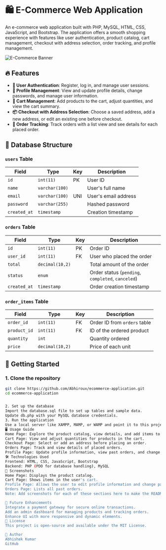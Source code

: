 # 🛍️ E-Commerce Web Application

An e-commerce web application built with PHP, MySQL, HTML, CSS, JavaScript, and Bootstrap. The application offers a smooth shopping experience with features like user authentication, product catalog, cart management, checkout with address selection, order tracking, and profile management.

![E-Commerce Banner](https://via.placeholder.com/1200x300?text=E-Commerce+Web+Application) <!-- Replace this URL with an actual banner image URL -->

## 🔥 Features

- **🔑 User Authentication**: Register, log in, and manage user sessions.
- **👤 Profile Management**: View and update profile details, change passwords, and manage user information.
- **🛒 Cart Management**: Add products to the cart, adjust quantities, and view the cart summary.
- **📦 Checkout with Address Selection**: Choose a saved address, add a new address, or edit an existing one before checkout.
- **📜 Order Tracking**: Track orders with a list view and see details for each placed order.

## 📂 Database Structure

### `users` Table

| Field        | Type           | Key | Description          |
| ------------ | -------------- | --- | -------------------- |
| `id`         | `int(11)`      | PK  | User ID              |
| `name`       | `varchar(100)` |     | User's full name     |
| `email`      | `varchar(100)` | UNI | User's email address |
| `password`   | `varchar(255)` |     | Hashed password      |
| `created_at` | `timestamp`    |     | Creation timestamp   |

### `orders` Table

| Field        | Type            | Key | Description                                       |
| ------------ | --------------- | --- | ------------------------------------------------- |
| `id`         | `int(11)`       | PK  | Order ID                                          |
| `user_id`    | `int(11)`       | FK  | User who placed the order                         |
| `total`      | `decimal(10,2)` |     | Total amount of the order                         |
| `status`     | `enum`          |     | Order status (`pending`, `completed`, `canceled`) |
| `created_at` | `timestamp`     |     | Order creation timestamp                          |

### `order_items` Table

| Field        | Type            | Key | Description                  |
| ------------ | --------------- | --- | ---------------------------- |
| `order_id`   | `int(11)`       | FK  | Order ID from `orders` table |
| `product_id` | `int(11)`       | FK  | ID of the ordered product    |
| `quantity`   | `int`           |     | Quantity ordered             |
| `price`      | `decimal(10,2)` |     | Price of each unit           |

## 🚀 Getting Started

### 1. Clone the repository

```bash
git clone https://github.com/Abhiroux/ecommerce-application.git
cd ecommerce-application


2. Set up the database
Import the database.sql file to set up tables and sample data.
Update db.php with your MySQL database credentials.
3. Run the application
Use a local server like XAMPP, MAMP, or WAMP and point it to this project folder.
🖥️ Usage Guide
Home Page: Explore the product catalog, view details, and add items to the cart.
Cart Page: View and adjust quantities for products in the cart.
Checkout Page: Select or add an address before placing an order.
Orders Page: Track and view details of placed orders.
Profile Page: Update profile information, view past orders, and change the password.
🛠️ Technologies Used
Frontend: HTML, CSS, JavaScript, Bootstrap
Backend: PHP (PDO for database handling), MySQL
📸 Screenshots
Home Page: Displays the product catalog.
Cart Page: Shows items in the user's cart.
Profile Page: Allows the user to edit profile information and change password.
Orders Page: Lists all past orders.
Note: Add screenshots for each of these sections here to make the README more illustrative and attractive.

🔄 Future Enhancements
Integrate a payment gateway for secure online transactions.
Add an admin dashboard for managing products and tracking orders.
Enhance UI with more responsive and dynamic elements.
📄 License
This project is open-source and available under the MIT License.

👤 Author
Abhishek Kumar
GitHub
```

